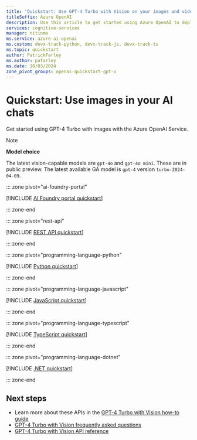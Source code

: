 ```yaml
---
title: 'Quickstart: Use GPT-4 Turbo with Vision on your images and videos with the Azure OpenAI Service'
titleSuffix: Azure OpenAI
description: Use this article to get started using Azure OpenAI to deploy and use the GPT-4 Turbo with Vision model. 
services: cognitive-services
manager: nitinme
ms.service: azure-ai-openai
ms.custom: devx-track-python, devx-track-js, devx-track-ts
ms.topic: quickstart
author: PatrickFarley
ms.author: pafarley
ms.date: 10/03/2024
zone_pivot_groups: openai-quickstart-gpt-v
---
```


# Quickstart: Use images in your AI chats

Get started using GPT-4 Turbo with images with the Azure OpenAI Service.

> [!NOTE]
> **Model choice**
>
> The latest vision-capable models are `gpt-4o` and `gpt-4o mini`. These are in public preview. The latest available GA model is `gpt-4` version `turbo-2024-04-09`.

::: zone pivot="ai-foundry-portal"

[!INCLUDE [AI Foundry portal quickstart](includes/gpt-v-studio.md)]

::: zone-end

::: zone pivot="rest-api"

[!INCLUDE [REST API quickstart](includes/gpt-v-rest.md)]

::: zone-end

::: zone pivot="programming-language-python"

[!INCLUDE [Python quickstart](includes/gpt-v-python.md)]

::: zone-end

::: zone pivot="programming-language-javascript"

[!INCLUDE [JavaScript quickstart](includes/gpt-v-javascript.md)]

::: zone-end

::: zone pivot="programming-language-typescript"

[!INCLUDE [TypeScript quickstart](includes/gpt-v-typescript.md)]

::: zone-end

::: zone pivot="programming-language-dotnet"

[!INCLUDE [.NET quickstart](includes/gpt-v-dotnet.md)]

::: zone-end

## Next steps

* Learn more about these APIs in the [GPT-4 Turbo with Vision how-to guide](./gpt-v-quickstart.md)
* [GPT-4 Turbo with Vision frequently asked questions](./faq.yml#gpt-4-turbo-with-vision)
* [GPT-4 Turbo with Vision API reference](https://aka.ms/gpt-v-api-ref)
